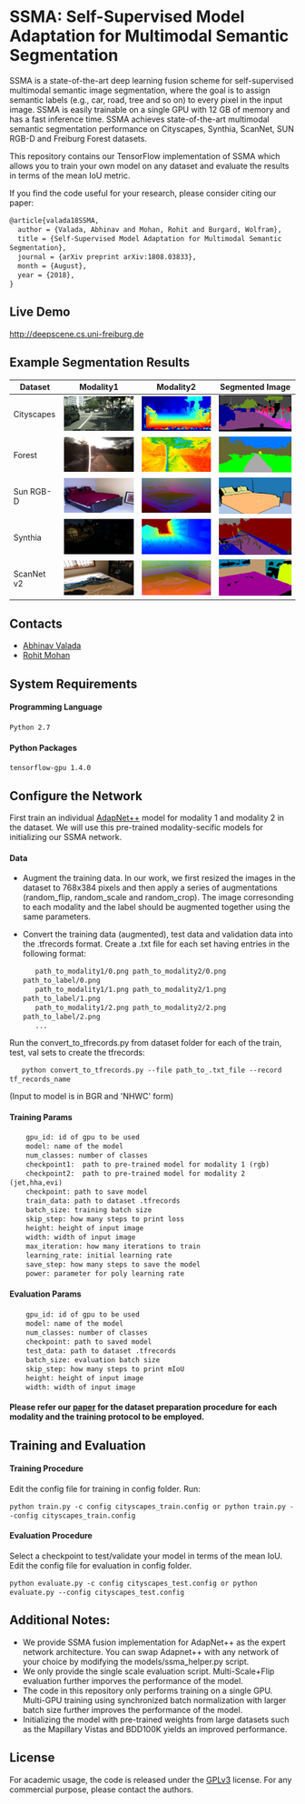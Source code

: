 # SSMA:  Self-Supervised Model Adaptation for Multimodal Semantic Segmentation
SSMA is a state-of-the-art deep learning fusion scheme for self-supervised multimodal semantic image segmentation, where the goal is to assign semantic labels (e.g., car, road, tree and so on) to every pixel in the input image. SSMA is easily trainable on a single GPU with 12 GB of memory and has a fast inference time. SSMA achieves state-of-the-art multimodal semantic segmentation performance on Cityscapes, Synthia, ScanNet, SUN RGB-D and Freiburg Forest datasets.

This repository contains our TensorFlow implementation of SSMA which allows you to train your own model on any dataset and evaluate the results in terms of the mean IoU metric. 

If you find the code useful for your research, please consider citing our paper:
```
@article{valada18SSMA,
  author = {Valada, Abhinav and Mohan, Rohit and Burgard, Wolfram},
  title = {Self-Supervised Model Adaptation for Multimodal Semantic Segmentation},
  journal = {arXiv preprint arXiv:1808.03833},
  month = {August},
  year = {2018},
}
```

## Live Demo
http://deepscene.cs.uni-freiburg.de

## Example Segmentation Results

| Dataset       | Modality1     |Modality2    | Segmented Image|
| ------------- | ------------- |-------------|-------------   |
| Cityscapes    |<img src="images/city1.jpg" width=200> | <img src="images/city1_jet.jpg" width=200> | <img src="images/city1_fusion.png" width=200>|
| Forest  | <img src="images/forest2.jpg" width=200>  | <img src="images/forest2_evi.jpg" width=200>  |<img src="images/forest2_fusion.png" width=200> |
| Sun RGB-D  | <img src="images/sun1.jpg" width=200>  |<img src="images/sun1_hha.jpg" width=200>  | <img src="images/sun1_fusion.png" width=200>|
| Synthia  | <img src="images/synthia2.jpg" width=200>  |<img src="images/synthia2_jet.jpg" width=200>  | <img src="images/synthia2_fusion.png" width=200> |
| ScanNet v2  | <img src="images/scannet1.jpg" width=200>  |<img src="images/scannet1_hha.jpg" width=200>  |<img src="images/scannet1_fusion.png" width=200> |

## Contacts
* [Abhinav Valada](http://www2.informatik.uni-freiburg.de/~valada/)
* [Rohit Mohan](https://github.com/mohan1914)

## System Requirements

#### Programming Language
```
Python 2.7
```

#### Python Packages
```
tensorflow-gpu 1.4.0
```

## Configure the Network

First train an individual [AdapNet++](https://github.com/DeepSceneSeg/AdapNet-pp) model for modality 1 and modality 2 in the dataset. We will use this pre-trained modality-secific models for initializing our SSMA network.

#### Data

* Augment the training data.
  In our work, we first resized the images in the dataset to 768x384 pixels and then apply a series of augmentations (random_flip, random_scale and random_crop). The image corresonding to each modality and the label should be augmented together using the same parameters.

* Convert the training data (augmented), test data and validation data into the .tfrecords format.
  Create a .txt file for each set having entries in the following format:
  ```
     path_to_modality1/0.png path_to_modality2/0.png path_to_label/0.png
     path_to_modality1/1.png path_to_modality2/1.png path_to_label/1.png
     path_to_modality1/2.png path_to_modality2/2.png path_to_label/2.png
     ...
  ```
 Run the convert_to_tfrecords.py from dataset folder for each of the train, test, val sets to create the tfrecords:
  ```
     python convert_to_tfrecords.py --file path_to_.txt_file --record tf_records_name 
  ```
  (Input to model is in BGR and 'NHWC' form)
 
#### Training Params
```
    gpu_id: id of gpu to be used
    model: name of the model
    num_classes: number of classes
    checkpoint1:  path to pre-trained model for modality 1 (rgb)
    checkpoint2:  path to pre-trained model for modality 2 (jet,hha,evi)
    checkpoint: path to save model
    train_data: path to dataset .tfrecords
    batch_size: training batch size
    skip_step: how many steps to print loss 
    height: height of input image
    width: width of input image
    max_iteration: how many iterations to train
    learning_rate: initial learning rate
    save_step: how many steps to save the model
    power: parameter for poly learning rate
```

#### Evaluation Params
```
    gpu_id: id of gpu to be used
    model: name of the model
    num_classes: number of classes
    checkpoint: path to saved model
    test_data: path to dataset .tfrecords
    batch_size: evaluation batch size
    skip_step: how many steps to print mIoU
    height: height of input image
    width: width of input image
```

#### Please refer our [paper](https://arxiv.org/pdf/1808.03833.pdf) for the dataset preparation procedure for each modality and the training protocol to be employed.
     
## Training and Evaluation

#### Training Procedure
Edit the config file for training in config folder.
Run:
```
python train.py -c config cityscapes_train.config or python train.py --config cityscapes_train.config
```

#### Evaluation Procedure

Select a checkpoint to test/validate your model in terms of the mean IoU.
Edit the config file for evaluation in config folder.
```
python evaluate.py -c config cityscapes_test.config or python evaluate.py --config cityscapes_test.config
```

## Additional Notes:
   * We provide SSMA fusion implementation for AdapNet++ as the expert network architecture. You can swap Adapnet++ with any network of your choice by modifying the models/ssma_helper.py script.
  * We only provide the single scale evaluation script. Multi-Scale+Flip evaluation further imporves the performance of the model.
   * The code in this repository only performs training on a single GPU. Multi-GPU training using synchronized batch normalization with larger batch size further improves the performance of the model.
   * Initializing the model with pre-trained weights from large datasets such as the Mapillary Vistas and BDD100K yields an improved performance.
   
## License
For academic usage, the code is released under the [GPLv3](https://www.gnu.org/licenses/gpl-3.0.en.html) license. For any commercial purpose, please contact the authors.
